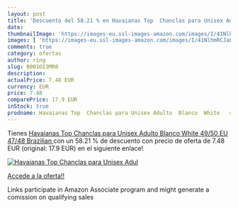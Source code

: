 ```yaml
---
layout: post
title: 'Descuento del 58.21 % en Havaianas Top  Chanclas para Unisex Adul'
date: 
thumbnailImage: 'https://images-eu.ssl-images-amazon.com/images/I/41NlhmRCJaL._SL200_.jpg'
images: [ 'https://images-eu.ssl-images-amazon.com/images/I/41NlhmRCJaL._SL200_.jpg' ]
comments: true
category: ofertas
author: ring
slug: B001OI3MR0
description:
actualPrice: 7.48 EUR
currency: EUR
price: 7.48
comparePrice: 17.9 EUR
inStock: true
prodname: Havaianas Top  Chanclas para Unisex Adulto  Blanco  White   49/50 EU  47/48 Brazilian 
---
```


Tienes [Havaianas Top  Chanclas para Unisex Adulto  Blanco  White   49/50 EU  47/48 Brazilian ](https://www.amazon.es/dp/B001OI3MR0/?tag=tolees-21) con un 58.21 % de descuento con precio de oferta de 7.48 EUR (original: 17.9 EUR) en el siguiente enlace!

[![Havaianas Top  Chanclas para Unisex Adul](https://images-eu.ssl-images-amazon.com/images/I/41NlhmRCJaL._SL200_.jpg)](https://www.amazon.es/dp/B001OI3MR0/?tag=tolees-21)

[Accede a la oferta!!](https://www.amazon.es/dp/B001OI3MR0/?tag=tolees-21)

Links participate in Amazon Associate program and might generate a comission on qualifying sales


